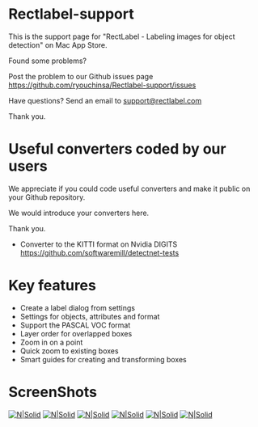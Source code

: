 # Rectlabel-support
This is the support page for "RectLabel - Labeling images for object detection" on Mac App Store.

Found some problems?

Post the problem to our Github issues page
https://github.com/ryouchinsa/Rectlabel-support/issues

Have questions? Send an email to support@rectlabel.com

Thank you.

# Useful converters coded by our users
We appreciate if you could code useful converters and make it public on your Github repository.

We would introduce your converters here.

Thank you.

- Converter to the KITTI format on Nvidia DIGITS https://github.com/softwaremill/detectnet-tests

# Key features
- Create a label dialog from settings
- Settings for objects, attributes and format
- Support the PASCAL VOC format
- Layer order for overlapped boxes
- Zoom in on a point
- Quick zoom to existing boxes
- Smart guides for creating and transforming boxes

# ScreenShots
[![N|Solid](https://static.rectlabel.com/waysify_app/img/json_store.jpg)](https://rectlabel.com/)
[![N|Solid](https://static.rectlabel.com/waysify_app/img/settings_store.jpg)](https://rectlabel.com/)
[![N|Solid](https://static.rectlabel.com/waysify_app/img/layer_store.jpg)](https://rectlabel.com/)
[![N|Solid](https://static.rectlabel.com/waysify_app/img/zoom_store.jpg)](https://rectlabel.com/)
[![N|Solid](https://static.rectlabel.com/waysify_app/img/focus_store.jpg)](https://rectlabel.com/)
[![N|Solid](https://static.rectlabel.com/waysify_app/img/guides_store.jpg)](https://rectlabel.com/)

